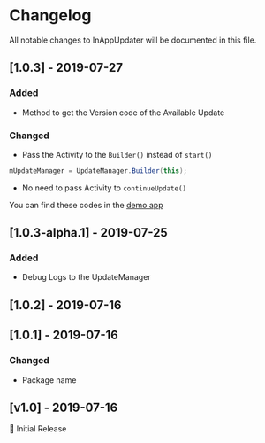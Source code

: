 # Changelog
All notable changes to InAppUpdater will be documented in this file.

## [1.0.3] - 2019-07-27
### Added
- Method to get the Version code of the Available Update

### Changed
- Pass the Activity to the `Builder()` instead of `start()`
```java
mUpdateManager = UpdateManager.Builder(this);
```
- No need to pass Activity to `continueUpdate()`

You can find these codes in the [demo app](/app/src/main/java/com/zanojmobiapps/inappupdatedemoapp/MainActivity.java)

## [1.0.3-alpha.1] - 2019-07-25
### Added
- Debug Logs to the UpdateManager

## [1.0.2] - 2019-07-16

## [1.0.1] - 2019-07-16
### Changed
- Package name

## [v1.0] - 2019-07-16
:tada: Initial Release
